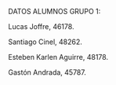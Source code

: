DATOS ALUMNOS GRUPO 1:

Lucas Joffre, 46178.

Santiago Cinel, 48262.

Esteben Karlen Aguirre, 48178.

Gastón Andrada, 45787.
